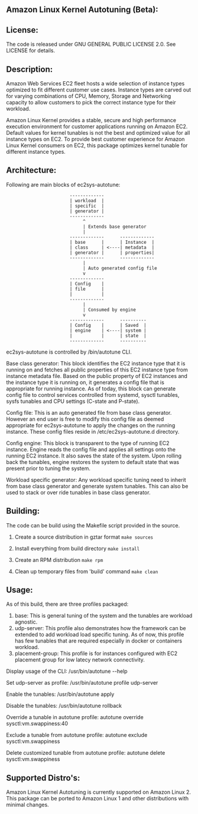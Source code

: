 Amazon Linux Kernel Autotuning (Beta):
-------------------------------

License:
--------
The code is released under GNU GENERAL PUBLIC LICENSE 2.0. See LICENSE
for details.

Description:
------------
Amazon Web Services EC2 fleet hosts a wide selection of instance types
optimized to fit different customer use cases. Instance types are carved
out for varying combinations of CPU, Memory, Storage and Networking capacity
to allow customers to pick the correct instance type for their workload.

Amazon Linux Kernel provides a stable, secure and high performance execution
environment for customer applications running on Amazon EC2. Default values
for kernel tunables is not the best and optimized value for all instance
types on EC2. To provide best customer experience for Amazon Linux Kernel
consumers on EC2, this package optimizes kernel tunable for different
instance types.

Architecture:
-------------
Following are main blocks of ec2sys-autotune:

                            -------------
                            | workload  |
                            | specific  |
                            | generator |
                            -------------
                                 ^
                                 | Extends base generator
                                 |
                            -------------      -------------
                            | base      |      | Instance  |
                            | class     | <----| metadata  |
                            | generator |      | properties|
                            -------------      -------------
                                 |
                                 | Auto generated config file
                                 v
                            -------------
                            | Config    |
                            | file      |
                            |           |
                            -------------
                                 |
                                 | Consumed by engine
                                 v
                            -------------      ----------
                            | Config    |      | Saved  |
                            | engine    | <----| system |
                            |           |      | state  |
                            -------------      ----------

ec2sys-autotune is controlled by /bin/autotune CLI.

Base class generator: This block identifies the EC2 instance type that it
is running on and fetches all public properties of this EC2 instance type
from instance metadata file. Based on the public property of EC2 instances
and the instance type it is running on, it generates a config file that is
appropriate for running instance. As of today, this block can generate
config file to control services controlled from systemd, sysctl tunables,
sysfs tunables and CPU settings (C-state and P-state).

Config file: This is an auto generated file from base class generator.
However an end user is free to modify this config file as deemed appropriate
for ec2sys-autotune to apply the changes on the running instance.
These config files reside in /etc/ec2sys-autotune.d directory.

Config engine: This block is transparent to the type of running EC2 instance.
Engine reads the config file and applies all settings onto the running
EC2 instance. It also saves the state of the system. Upon rolling back the
tunables, engine restores the system to default state that was present
prior to tuning the system.

Workload specific generator: Any workload specific tuning need to inherit
from base class generator and generate system tunables. This can also be
used to stack or over ride tunables in base class generator.

Building:
---------
The code can be build using the Makefile script provided in the source.

1) Create a source distribution in gztar format
`make sources`

2) Install everything from build directory
`make install`

3) Create an RPM distribution
`make rpm`

4) Clean up temporary files from 'build' command
`make clean`

Usage:
------
As of this build, there are three profiles packaged:
1) base: This is general tuning of the system and the tunables
       are workload agnostic.
2) udp-server: This profile also demonstrates how the framework
       can be extended to add workload load specific tuning. As of now,
       this profile has few tunables that are required especially in
       docker or containers workload.
3) placement-group: This profile is for instances configured
       with EC2 placement group for low latecy network connectivity.

Display usage of the CLI:
/usr/bin/autotune --help

Set udp-server as profile:
/usr/bin/autotune profile udp-server

Enable the tunables:
/usr/bin/autotune apply

Disable the tunables:
/usr/bin/autotune rollback

Override a tunable in autotune profile:
autotune override sysctl:vm.swappiness:40

Exclude a tunable from autotune profile:
autotune exclude sysctl:vm.swappiness

Delete customized tunable from autotune profile:
autotune delete sysctl:vm.swappiness

Supported Distro's:
-------------------
Amazon Linux Kernel Autotuning is currently supported on Amazon Linux 2.
This package can be ported to Amazon Linux 1 and other distributions
with minimal changes.
